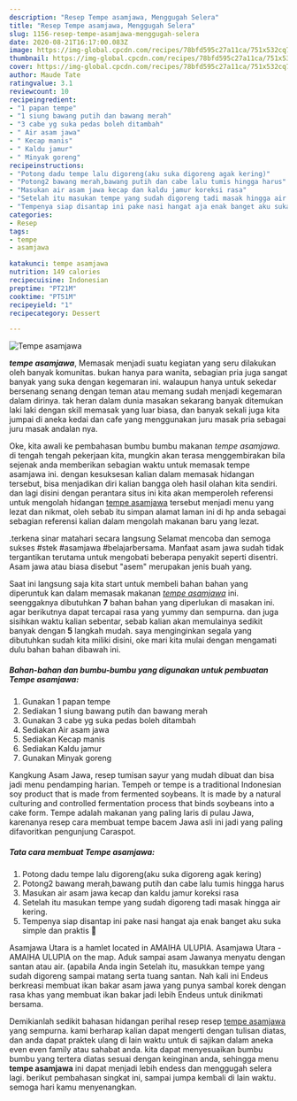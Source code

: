 ```yaml
---
description: "Resep Tempe asamjawa, Menggugah Selera"
title: "Resep Tempe asamjawa, Menggugah Selera"
slug: 1156-resep-tempe-asamjawa-menggugah-selera
date: 2020-08-21T16:17:00.083Z
image: https://img-global.cpcdn.com/recipes/78bfd595c27a11ca/751x532cq70/tempe-asamjawa-foto-resep-utama.jpg
thumbnail: https://img-global.cpcdn.com/recipes/78bfd595c27a11ca/751x532cq70/tempe-asamjawa-foto-resep-utama.jpg
cover: https://img-global.cpcdn.com/recipes/78bfd595c27a11ca/751x532cq70/tempe-asamjawa-foto-resep-utama.jpg
author: Maude Tate
ratingvalue: 3.1
reviewcount: 10
recipeingredient:
- "1 papan tempe"
- "1 siung bawang putih dan bawang merah"
- "3 cabe yg suka pedas boleh ditambah"
- " Air asam jawa"
- " Kecap manis"
- " Kaldu jamur"
- " Minyak goreng"
recipeinstructions:
- "Potong dadu tempe lalu digoreng(aku suka digoreng agak kering)"
- "Potong2 bawang merah,bawang putih dan cabe lalu tumis hingga harus"
- "Masukan air asam jawa kecap dan kaldu jamur koreksi rasa"
- "Setelah itu masukan tempe yang sudah digoreng tadi masak hingga air kering."
- "Tempenya siap disantap ini pake nasi hangat aja enak banget aku suka simple dan praktis 🤤"
categories:
- Resep
tags:
- tempe
- asamjawa

katakunci: tempe asamjawa 
nutrition: 149 calories
recipecuisine: Indonesian
preptime: "PT21M"
cooktime: "PT51M"
recipeyield: "1"
recipecategory: Dessert

---
```



![Tempe asamjawa](https://img-global.cpcdn.com/recipes/78bfd595c27a11ca/751x532cq70/tempe-asamjawa-foto-resep-utama.jpg)

<b><i>tempe asamjawa</i></b>, Memasak menjadi suatu kegiatan yang seru dilakukan oleh banyak komunitas. bukan hanya para wanita, sebagian pria juga sangat banyak yang suka dengan kegemaran ini. walaupun hanya untuk sekedar bersenang senang dengan teman atau memang sudah menjadi kegemaran dalam dirinya. tak heran dalam dunia masakan sekarang banyak ditemukan laki laki dengan skill memasak yang luar biasa, dan banyak sekali juga kita jumpai di aneka kedai dan cafe yang menggunakan juru masak pria sebagai juru masak andalan nya.

Oke, kita awali ke pembahasan bumbu bumbu makanan <i>tempe asamjawa</i>. di tengah tengah pekerjaan kita, mungkin akan terasa menggembirakan bila sejenak anda memberikan sebagian waktu untuk memasak tempe asamjawa ini. dengan kesuksesan kalian dalam memasak hidangan tersebut, bisa menjadikan diri kalian bangga oleh hasil olahan kita sendiri. dan lagi disini dengan perantara situs ini kita akan memperoleh referensi untuk mengolah hidangan <u>tempe asamjawa</u> tersebut menjadi menu yang lezat dan nikmat, oleh sebab itu simpan alamat laman ini di hp anda sebagai sebagian referensi kalian dalam mengolah makanan baru yang lezat.

.terkena sinar matahari secara langsung Selamat mencoba dan semoga sukses #stek #asamjawa #belajarbersama. Manfaat asam jawa sudah tidak tergantikan terutama untuk mengobati beberapa penyakit seperti disentri. Asam jawa atau biasa disebut &#34;asem&#34; merupakan jenis buah yang.


Saat ini langsung saja kita start untuk membeli bahan bahan yang diperuntuk kan dalam memasak makanan <u><i>tempe asamjawa</i></u> ini. seenggaknya dibutuhkan <b>7</b> bahan bahan yang diperlukan di masakan ini. agar berikutnya dapat tercapai rasa yang yummy dan sempurna. dan juga sisihkan waktu kalian sebentar, sebab kalian akan memulainya sedikit banyak dengan <b>5</b> langkah mudah. saya menginginkan segala yang dibutuhkan sudah kita miliki disini, oke mari kita mulai dengan mengamati dulu bahan bahan dibawah ini.

<!--inarticleads1-->

##### Bahan-bahan dan bumbu-bumbu yang digunakan untuk pembuatan Tempe asamjawa:

1. Gunakan 1 papan tempe
1. Sediakan 1 siung bawang putih dan bawang merah
1. Gunakan 3 cabe yg suka pedas boleh ditambah
1. Sediakan  Air asam jawa
1. Sediakan  Kecap manis
1. Sediakan  Kaldu jamur
1. Gunakan  Minyak goreng


Kangkung Asam Jawa, resep tumisan sayur yang mudah dibuat dan bisa jadi menu pendamping harian. Tempeh or tempe is a traditional Indonesian soy product that is made from fermented soybeans. It is made by a natural culturing and controlled fermentation process that binds soybeans into a cake form. Tempe adalah makanan yang paling laris di pulau Jawa, karenanya resep cara membuat tempe bacem Jawa asli ini jadi yang paling difavoritkan pengunjung Caraspot. 

<!--inarticleads2-->

##### Tata cara membuat Tempe asamjawa:

1. Potong dadu tempe lalu digoreng(aku suka digoreng agak kering)
1. Potong2 bawang merah,bawang putih dan cabe lalu tumis hingga harus
1. Masukan air asam jawa kecap dan kaldu jamur koreksi rasa
1. Setelah itu masukan tempe yang sudah digoreng tadi masak hingga air kering.
1. Tempenya siap disantap ini pake nasi hangat aja enak banget aku suka simple dan praktis 🤤


Asamjawa Utara is a hamlet located in AMAIHA ULUPIA. Asamjawa Utara - AMAIHA ULUPIA on the map. Aduk sampai asam Jawanya menyatu dengan santan atau air. (apabila Anda ingin Setelah itu, masukkan tempe yang sudah digoreng sampai matang serta tuang santan. Nah kali ini Endeus berkreasi membuat ikan bakar asam jawa yang punya sambal korek dengan rasa khas yang membuat ikan bakar jadi lebih Endeus untuk dinikmati bersama. 

Demikianlah sedikit bahasan hidangan perihal resep resep <u>tempe asamjawa</u> yang sempurna. kami berharap kalian dapat mengerti dengan tulisan diatas, dan anda dapat praktek ulang di lain waktu untuk di sajikan dalam aneka even even family atau sahabat anda. kita dapat menyesuaikan bumbu bumbu yang tertera diatas sesuai dengan keinginan anda, sehingga menu <b>tempe asamjawa</b> ini dapat menjadi lebih endess dan menggugah selera lagi. berikut pembahasan singkat ini, sampai jumpa kembali di lain waktu. semoga hari kamu menyenangkan.
